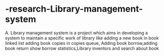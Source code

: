 # -research-Library-management-system
A. Library management system is a project which aims in developing a system to maintain a
specific work of library like adding a new book in book linked list adding book copies in
copies queue, Adding book borrow,adding book return show borrow statistics,Library inventors and search about book 
